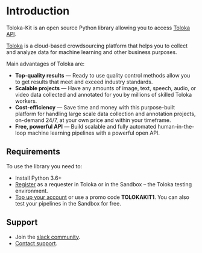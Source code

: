 # Introduction

Toloka-Kit is an open source Python library allowing you to access [Toloka API](https://toloka.ai/docs/api/concepts/about.html).

[Toloka](https://toloka.ai) is a cloud-based crowdsourcing platform that helps you to collect and analyze data for machine learning and other business purposes.

Main advantages of Toloka are:

* **Top-quality results** — Ready to use quality control methods allow you to get results that meet and exceed industry standards.
* **Scalable projects** — Have any amounts of image, text, speech, audio, or video data collected and annotated for you by millions of skilled Toloka workers.
* **Cost-efficiency** — Save time and money with this purpose-built platform for handling large scale data collection and annotation projects, on-demand 24/7, at your own price and within your timeframe.
* **Free, powerful API** — Build scalable and fully automated human-in-the-loop machine learning pipelines with a powerful open API.

## Requirements

To use the library you need to:

* Install Python 3.6+
* [Register](https://toloka.ai/docs/guide/concepts/access.html) as a requester in Toloka or in the Sandbox – the Toloka testing environment.
* [Top up your account](https://toloka.ai/docs/guide/concepts/refill.html) or use a promo code **TOLOKAKIT1**. You can also test your pipelines in the Sandbox for free.

## Support

* Join the [slack community](https://toloka.ai/community).
* [Contact support](https://toloka.ai/docs/guide/troubleshooting/support.html/?lang=en#troubleshooting__project-setting).
